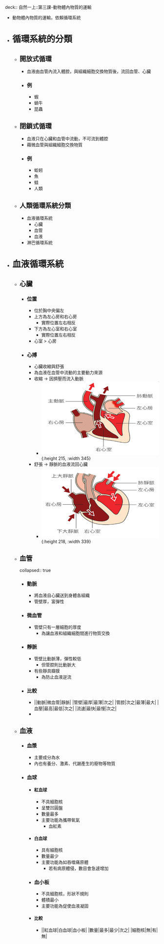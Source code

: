 deck:: 自然一上::第三課-動物體內物質的運輸

- 動物體內物質的運輸，依賴循環系統
- # 循環系統的分類
	- ## 開放式循環
		- 血液由血管內流入體腔，與組織細胞交換物質後，流回血管、心臟
		- ### 例
			- 蝦
			- 蝸牛
			- 昆蟲
	- ## 閉鎖式循環
		- 血液只在心臟和血管中流動，不可流到體腔
		- 藉微血管與組織細胞交換物質
		- ### 例
			- 蚯蚓
			- 魚
			- 蛙
			- 人類
	- ## 人類循環系統分類
		- 血液循環系統
			- 心臟
			- 血管
			- 血液
		- 淋巴循環系統
- # 血液循環系統
	- ## 心臟
		- ### 位置
			- 位於胸中央偏左
			- 上方為左心房和右心房
				- 實際位置左右相反
			- 下方為左心室和右心室
				- 實際位置左右相反
			- 心室 > 心房
		- ### 心搏
			- 心臟收縮與舒張
			- 為血液在血管中流動的主要動力來源
			- 收縮 -> 因擠壓而流入動脈
				- ![image.png](../assets/image_1657864300460_0.png){:height 215, :width 345}
			- 舒張 -> 靜脈的血液流回心臟
				- ![image.png](../assets/image_1657864315750_0.png){:height 218, :width 339}
	- ## 血管
	  collapsed:: true
		- ### 動脈
			- 將血液自心臟送到身體各組織
			- 管壁厚，富彈性
		- ### 微血管
			- 管壁只有一層細胞的厚度
				- 為讓血液和組織細胞間進行物質交換
		- ### 靜脈
			- 管壁比動脈薄，彈性較低
				- 但管腔則比動脈大
			- 有些靜具瓣膜
				- 為防止血液逆流
		- ### 比較
			- ||動脈|微血管|靜脈|
			  |管壁|最厚|最薄|次之|
			  |管腔|次之|最薄|最大|
			  |血壓|最高|最低|次之|
			  |流速|最快|最慢|次之|
			-
	- ## 血液
		- ### 血漿
			- 主要成分為水
			- 內也有養分、激素、代謝產生的廢物等物質
		- ### 血球
			- #### 紅血球
				- 不具細胞核
				- 呈雙凹圓盤
				- 數量最多
				- 主要功能為攜帶氧氣
					- 血紅素
			- #### 白血球
				- 具有細胞核
				- 數量最少
				- 主要功能為如吞噬痛原體
					- 若有病原體侵，數目會急遽增加
			- ### 血小板
				- 不具細胞核，形狀不規則
				- 體積最小
				- 主要功能為促使血液凝固
			- #### 比較
				- ||紅血球|白血球|血小板|
				  |數量|最多|最少|次之|
				  |細胞核|無|有|無|